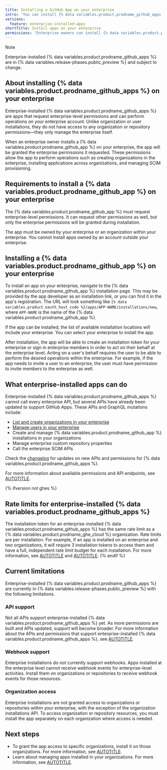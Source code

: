 ```yaml
---
title: Installing a GitHub App on your enterprise
intro: 'You can install {% data variables.product.prodname_github_apps %} on your enterprise to manage your enterprise account and perform enterprise-level operations.'
versions:
  feature: enterprise-installed-apps
shortTitle: Install apps on your enterprise
permissions: 'Enterprise owners can install {% data variables.product.prodname_github_apps %} on their enterprise. App managers cannot install apps at the enterprise level.'
---
```


> [!NOTE]
> Enterprise-installed {% data variables.product.prodname_github_apps %} are in {% data variables.release-phases.public_preview %} and subject to change.

## About installing {% data variables.product.prodname_github_apps %} on your enterprise

Enterprise-installed {% data variables.product.prodname_github_apps %} are apps that request enterprise-level permissions and can perform operations on your enterprise account. Unlike organization or user installations, they do not have access to any organization or repository permissions—they only manage the enterprise itself.

When an enterprise owner installs a {% data variables.product.prodname_github_app %} on your enterprise, the app will be granted the enterprise permissions it requested. These permissions allow the app to perform operations such as creating organizations in the enterprise, installing applications across organizations, and managing SCIM provisioning.

## Requirements to install a {% data variables.product.prodname_github_app %} on your enterprise

The {% data variables.product.prodname_github_app %} must request enterprise-level permissions. It can request other permissions as well, but only the enterprise permissions will be granted during installation.

The app must be owned by your enterprise or an organization within your enterprise. You cannot install apps owned by an account outside your enterprise.

## Installing a {% data variables.product.prodname_github_app %} on your enterprise

To install an app on your enterprise, navigate to the {% data variables.product.prodname_github_app %} installation page. This may be provided by the app developer as an installation link, or you can find it in the app's registration. The URL will look something like `{% data variables.product.oauth_host_code %}/apps/APP-NAME/installations/new`, where `APP-NAME` is the name of the {% data variables.product.prodname_github_app %}.

If the app can be installed, the list of available installation locations will include your enterprise. You can select your enterprise to install the app.

After installation, the app will be able to create an installation token for your enterprise or sign in enterprise members in order to act on their behalf at the enterprise level. Acting on a user's behalf requires the user to be able to perform the desired operations within the enterprise. For example, if the app needs to invite a user to an enterprise, the user must have permission to invite members to the enterprise as well.

## What enterprise-installed apps can do

Enterprise-installed {% data variables.product.prodname_github_apps %} cannot call every enterprise API, but several APIs have already been updated to support GitHub Apps. These APIs and GraphQL mutations include:

* [List and create organizations in your enterprise](/graphql/reference/mutations#createenterpriseorganization)
* [Manage users in your enterprise](/graphql/reference/objects#enterprise)
* Create and manage {% data variables.product.prodname_github_app %} installations in your organizations
* Manage enterprise custom repository properties
* Call the enterprise SCIM APIs

Check the [changelog](https://github.blog/changelog/) for updates on new APIs and permissions for {% data variables.product.prodname_github_apps %}.

For more information about available permissions and API endpoints, see [AUTOTITLE](/rest/authentication/permissions-required-for-github-apps).

{% ifversion not ghes %}

## Rate limits for enterprise-installed {% data variables.product.prodname_github_apps %}

The installation token for an enterprise-installed {% data variables.product.prodname_github_apps %} has the same rate limit as a {% data variables.product.prodname_ghe_cloud %} organization. Rate limits are per installation. For example, if an app is installed on an enterprise and two organizations, it will require 3 installation tokens to access them and have a full, independent rate limit budget for each installation. For more information, see [AUTOTITLE](/rest/overview/rate-limits-for-the-rest-api) and [AUTOTITLE](/graphql/overview/resource-limitations).
{% endif %}

## Current limitations

Enterprise-installed {% data variables.product.prodname_github_apps %} are currently in {% data variables.release-phases.public_preview %} with the following limitations.

### API support

Not all APIs support enterprise-installed {% data variables.product.prodname_github_apps %} yet. As more permissions are built and APIs updated, support will become broader. For more information about the APIs and permissions that support enterprise-installed {% data variables.product.prodname_github_apps %}, see [AUTOTITLE](/rest/authentication/permissions-required-for-github-apps).

### Webhook support

Enterprise installations do not currently support webhooks. Apps installed at the enterprise level cannot receive webhook events for enterprise-level activities. Install them on organizations or repositories to receive webhook events for those resources.

### Organization access

Enterprise installations are not granted access to organizations or repositories within your enterprise, with the exception of the organization installations API. To access organization or repository resources, you must install the app separately on each organization where access is needed.

## Next steps

* To grant the app access to specific organizations, install it on those organizations. For more information, see [AUTOTITLE](/apps/using-github-apps/installing-a-github-app-from-a-third-party).
* Learn about managing apps installed in your organizations. For more information, see [AUTOTITLE](/apps/using-github-apps/reviewing-and-modifying-installed-github-apps).
